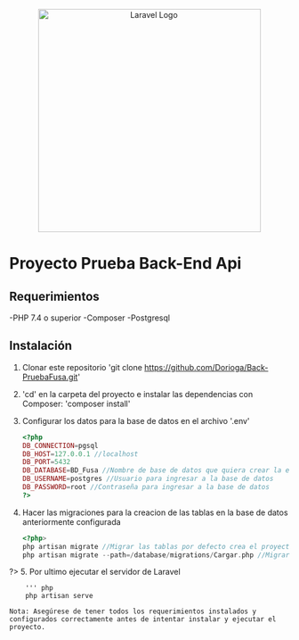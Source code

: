 <p align="center"><a href="https://laravel.com" target="_blank"><img src="https://raw.githubusercontent.com/laravel/art/master/logo-lockup/5%20SVG/2%20CMYK/1%20Full%20Color/laravel-logolockup-cmyk-red.svg" width="400" alt="Laravel Logo"></a></p>

# Proyecto Prueba Back-End Api

## Requerimientos

-PHP 7.4 o superior
-Composer
-Postgresql

## Instalación

1.  Clonar este repositorio 'git clone https://github.com/Dorioga/Back-PruebaFusa.git'
2.  'cd' en la carpeta del proyecto e instalar las dependencias con Composer: 'composer install'
3.  Configurar los datos para la base de datos en el archivo '.env'

    ```php
    <?php
    DB_CONNECTION=pgsql
    DB_HOST=127.0.0.1 //localhost
    DB_PORT=5432
    DB_DATABASE=BD_Fusa //Nombre de base de datos que quiera crear la estructura del proyecto
    DB_USERNAME=postgres //Usuario para ingresar a la base de datos
    DB_PASSWORD=root //Contraseña para ingresar a la base de datos
    ?>

4.  Hacer las migraciones para la creacion de las tablas en la base de datos anteriormente configurada

    ```php
    <?php>
    php artisan migrate //Migrar las tablas por defecto crea el proyecto
    php artisan migrate --path=/database/migrations/Cargar.php //Migrar las tablas que se crea para guardar los datos segun los requerimientos.
?>
5.  Por ultimo ejecutar el servidor de Laravel

        ''' php
        php artisan serve

    Nota: Asegúrese de tener todos los requerimientos instalados y configurados correctamente antes de intentar instalar y ejecutar el proyecto.
